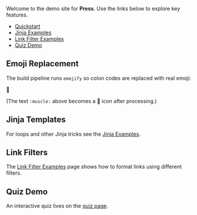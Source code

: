 Welcome to the demo site for **Press**. Use the links below to explore key features.

- [Quickstart](quickstart.md)
- [Jinja Examples](examples/jinja.md)
- [Link Filter Examples](examples/link-filters.md)
- [Quiz Demo](quiz/index.md)

## Emoji Replacement

The build pipeline runs `emojify` so colon codes are replaced with real emoji:

:muscle:

(The text `:muscle:` above becomes a 💪 icon after processing.)

## Jinja Templates

For loops and other Jinja tricks see the [Jinja Examples](examples/jinja.md).

## Link Filters

The [Link Filter Examples](examples/link-filters.md) page shows how to format links using different filters.

## Quiz Demo

An interactive quiz lives on the [quiz page](quiz/index.md).
